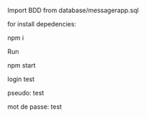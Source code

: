 Import BDD from database/messagerapp.sql

for install depedencies:

npm i

Run 

npm start

login test 

pseudo: 
test

mot de passe: 
test
